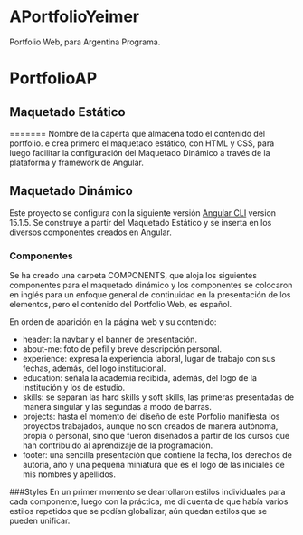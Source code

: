 # APortfolioYeimer
Portfolio Web, para Argentina Programa.

# PortfolioAP

## Maquetado Estático
=======
Nombre de la caperta que almacena todo el contenido del portfolio.
e crea primero el maquetado estático, con HTML y CSS, para luego facilitar la configuración del Maquetado Dinámico a través de la plataforma y framework de Angular.

## Maquetado Dinámico
Este proyecto se configura con la siguiente versión [Angular CLI](https://github.com/angular/angular-cli) version 15.1.5.
Se construye a partir del Maquetado Estático y se inserta en los diversos componentes creados en Angular.

### Componentes
Se ha creado una carpeta COMPONENTS, que aloja los siguientes componentes para el maquetado dinámico y los componentes se colocaron en inglés para un enfoque general de continuidad en la presentación de los elementos, pero el contenido del Portfolio Web, es español.

En orden de aparición en la página web y su contenido:
* header: la navbar y el banner de presentación.
* about-me: foto de pefil y breve descripción personal.
* experience: expresa la experiencia laboral, lugar de trabajo con sus fechas, además, del logo institucional.
* education: señala la academia recibida, además, del logo de la institución y los de estudio.
* skills: se separan las hard skills y soft skills, las primeras presentadas de manera singular y las segundas a modo de barras.
* projects: hasta el momento del diseño de este Porfolio manifiesta los proyectos trabajados, aunque no son creados de manera autónoma, propia o personal, sino que fueron diseñados a partir de los cursos que han contribuido al aprendizaje de la programación.
* footer: una sencilla presentación que contiene la fecha, los derechos de autoría, año y una pequeña miniatura que es el logo de las iniciales de mis nombres y apellidos.

###Styles
En un primer momento se dearrollaron estilos individuales para cada componente, luego con la práctica, me di cuenta de que había varios estilos repetidos que se podían globalizar, aún quedan estilos que se pueden unificar.
